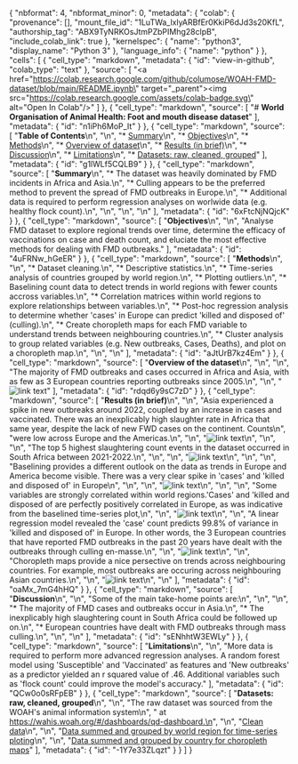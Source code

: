 {
  "nbformat": 4,
  "nbformat_minor": 0,
  "metadata": {
    "colab": {
      "provenance": [],
      "mount_file_id": "1LuTWa_lxlyARBfEr0KkiP6dJd3s20KfL",
      "authorship_tag": "ABX9TyNRKOsJtmPZbPIMhg28clpB",
      "include_colab_link": true
    },
    "kernelspec": {
      "name": "python3",
      "display_name": "Python 3"
    },
    "language_info": {
      "name": "python"
    }
  },
  "cells": [
    {
      "cell_type": "markdown",
      "metadata": {
        "id": "view-in-github",
        "colab_type": "text"
      },
      "source": [
        "<a href=\"https://colab.research.google.com/github/columose/WOAH-FMD-dataset/blob/main/README.ipynb\" target=\"_parent\"><img src=\"https://colab.research.google.com/assets/colab-badge.svg\" alt=\"Open In Colab\"/></a>"
      ]
    },
    {
      "cell_type": "markdown",
      "source": [
        "# **World Organisation of Animal Health: Foot and mouth disease dataset**"
      ],
      "metadata": {
        "id": "n1iPh6MoP_It"
      }
    },
    {
      "cell_type": "markdown",
      "source": [
        "**Table of Contents**\n",
        "\n",
        "* [Summary](#scrollTo=6xFtcNjNQjcK&line=2&uniqifier=1)\n",
        "* [Objectives](#scrollTo=4uFRNw_hGeER&line=3&uniqifier=1)\n",
        "* [Methods](#scrollTo=aJtUrB7kz4Em&line=1&uniqifier=1)\n",
        "* [Overview of dataset](#scrollTo=rdqd6y9sC7zD&line=5&uniqifier=1)\n",
        "* [Results (in brief)](#scrollTo=oaMx_7mG4hHQ&line=29&uniqifier=1)\n",
        "* [Discussion](#scrollTo=sENhhtW3EWLy&line=8&uniqifier=1)\n",
        "* [Limitations](#scrollTo=sENhhtW3EWLy&line=8&uniqifier=1)\n",
        "* [Datasets: raw, cleaned, grouped](#scrollTo=-1Y7e33ZLqzt&line=1&uniqifier=1)"
      ],
      "metadata": {
        "id": "g1lWLf5CQLB9"
      }
    },
    {
      "cell_type": "markdown",
      "source": [
        "**Summary**\n",
        "* The dataset was heavily dominated by FMD incidents in Africa and Asia.\n",
        "* Culling appears to be the preferred method to prevent the spread of FMD outbreaks in Europe.\n",
        "* Additional data is required to perform regression analyses on worlwide data (e.g. healthy flock count).\n",
        "\n",
        "\n",
        "\n"
      ],
      "metadata": {
        "id": "6xFtcNjNQjcK"
      }
    },
    {
      "cell_type": "markdown",
      "source": [
        "**Objectives**\n",
        "\n",
        "Analyse FMD dataset to explore regional trends over time, determine the efficacy of vaccinations on case and death count, and eluciate the most effective methods for dealing with FMD outbreaks."
      ],
      "metadata": {
        "id": "4uFRNw_hGeER"
      }
    },
    {
      "cell_type": "markdown",
      "source": [
        "**Methods**\n",
        "\n",
        "* Dataset cleaning.\n",
        "* Descriptive statistics.\n",
        "* Time-series analysis of countries grouped by world region.\n",
        "* Plotting outliers.\n",
        "* Baselining count data to detect trends in world regions with fewer counts accross variables.\n",
        "* Correlation matrices within world regions to explore relationships between variables.\n",
        "* Post-hoc regression analysis to determine whether 'cases' in Europe can predict 'killed and disposed of' (culling).\n",
        "* Create choropleth maps for each FMD variable to understand trends between neighbouring countries.\n",
        "* Cluster analysis to group related variables (e.g. New outbreaks, Cases, Deaths), and plot on a choropleth map.\n",
        "\n",
        "\n"
      ],
      "metadata": {
        "id": "aJtUrB7kz4Em"
      }
    },
    {
      "cell_type": "markdown",
      "source": [
        "**Overview of the dataset**\n",
        "\n",
        "\n",
        "The majority of FMD outbreaks and cases occurred in Africa and Asia, with as few as 3 European countries reporting outbreaks since 2005.\n",
        "\n",
        "![link text](https://drive.google.com/uc?id=1jt9cwg6YEwzh510e6ZfpmeSB74YtD331)"
      ],
      "metadata": {
        "id": "rdqd6y9sC7zD"
      }
    },
    {
      "cell_type": "markdown",
      "source": [
        "**Results (in brief)**\n",
        "\n",
        "Asia experienced a spike in new outbreaks around 2022, coupled by an increase in cases and vaccinated. There was an inexplicably high slaughter rate in Africa that same year, despite the lack of new FWD cases on the continent. Counts\n",
        "were low across Europe and the Americas.\n",
        "\n",
        "![link text](https://drive.google.com/uc?id=1CKTJVX-taw5N0PAMC7qHsUV3NNQr8xjJ)\n",
        "\n",
        "\n",
        "The top 5 highest slaughtering count events in the dataset occurred in South Africa between 2021-2022.\n",
        "\n",
        "\n",
        "![link text](https://drive.google.com/uc?id=1-0jQr56Jgou70rgFkQEwXzV57dBFGZny)\n",
        "\n",
        "\n",
        "Baselining provides a different outlook on the data as trends in Europe and America become visible. There was a very clear spike in 'cases' and 'killed and disposed of' in Europe\n",
        "\n",
        "\n",
        "![link text](https://drive.google.com/uc?id=1CKTJVX-taw5N0PAMC7qHsUV3NNQr8xjJ)\n",
        "\n",
        "\n",
        "Some variables are strongly correlated within world regions.'Cases' and 'killed and disposed of are perfectly positively correlated in Europe, as was indicative from the baselined time-series plot,\n",
        "\n",
        "![link text](https://drive.google.com/uc?id=1zmud3qE-K764Xiyc9cUy1lqM4BPrtq86)\n",
        "\n",
        "A linear regression model revealed the 'case' count predicts 99.8% of variance in 'killed and disposed of' in Europe. In other words, the 3 European countries that have reported FMD outbreaks in the past 20 years have dealt with the outbreaks through culling en-masse.\n",
        "\n",
        "![link text](https://drive.google.com/uc?id=1-8VmFZr2jAMQYo-PnWEPitq6BvvkuZrQ)\n",
        "\n",
        "Choropleth maps provide a nice persective on trends across neighbouring countries. For example, most outbreaks are occuring across neighbouring Asian countries.\n",
        "\n",
        "![link text](https://drive.google.com/uc?id=1s6d97Kls5Z6U7svjdJETS0GD410TWjgw)\n",
        "\n"
      ],
      "metadata": {
        "id": "oaMx_7mG4hHQ"
      }
    },
    {
      "cell_type": "markdown",
      "source": [
        "**Discussion**\n",
        "\n",
        "Some of the main take-home points are:\n",
        "\n",
        "\n",
        "* The majority of FMD cases and outbreaks occur in Asia.\n",
        "* The inexplicably high slaughtering count in South Africa could be followed up on.\n",
        "* European countries have dealt with FMD outbreaks through mass culling.\n",
        "\n",
        "\n"
      ],
      "metadata": {
        "id": "sENhhtW3EWLy"
      }
    },
    {
      "cell_type": "markdown",
      "source": [
        "**Limitations**\n",
        "\n",
        "More data is required to perform more advanced regression analyses. A random forest model using 'Susceptible' and 'Vaccinated' as features and 'New outbreaks' as a predictor yielded an r squared value of .46. Additional variables such as 'flock count' could improve the model's accuracy."
      ],
      "metadata": {
        "id": "QCw0o0sRFpEB"
      }
    },
    {
      "cell_type": "markdown",
      "source": [
        "**Datasets: raw, cleaned, grouped**\n",
        "\n",
        "The raw dataset was sourced from the WOAH's animal information system\n",
        " at https://wahis.woah.org/#/dashboards/qd-dashboard.\n",
        "\n",
        "[Clean data](https://drive.google.com/file/d/1_7HGF96LRCa3UUsiVRKSwSh6lf4mswRV/view?usp=drive_link)\n",
        "\n",
        "[Data summed and grouped by world region for time-series ploting](https://drive.google.com/file/d/1EG-H1wYbE5k1kQ1nsgEmhity_JAHODQK/view?usp=sharing)\n",
        "\n",
        "[Data summed and grouped by country for choropleth maps](https://drive.google.com/file/d/1hHRCTFCBasPDwvNNhQSMXMGOKVBAUt50/view?usp=sharing)"
      ],
      "metadata": {
        "id": "-1Y7e33ZLqzt"
      }
    }
  ]
}
